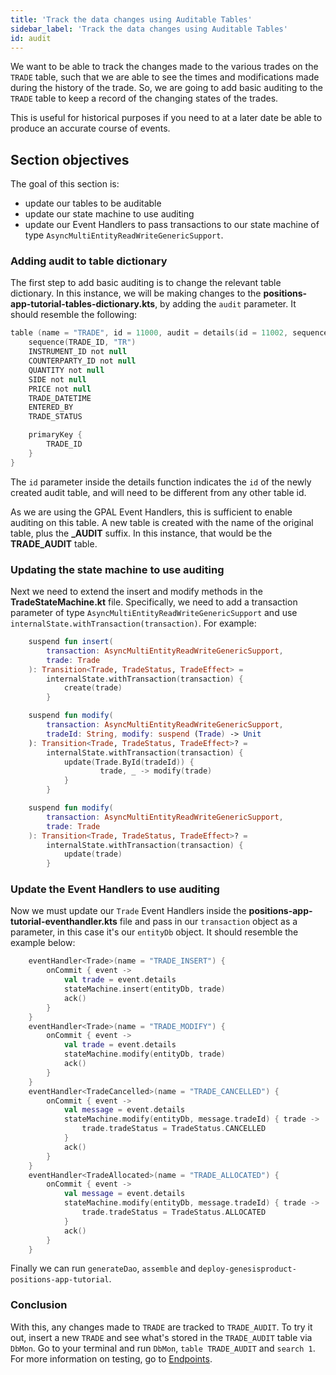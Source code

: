 ```yaml
---
title: 'Track the data changes using Auditable Tables'
sidebar_label: 'Track the data changes using Auditable Tables'
id: audit
---
```


We want to be able to track the changes made to the various trades on the `TRADE` table, such that we are able to see the times and modifications made during the history of the trade. So, we are going to add basic auditing to the `TRADE` table to keep a record of the changing states of the trades.

This is useful for historical purposes if you need to at a later date be able to produce an accurate course of events.

## Section objectives
The goal of this section is:
- update our tables to be auditable
- update our state machine to use auditing
- update our Event Handlers to pass transactions to our state machine of type `AsyncMultiEntityReadWriteGenericSupport`.

### Adding audit to table dictionary
The first step to add basic auditing is to change the relevant table dictionary. In this instance, we will be making changes to the **positions-app-tutorial-tables-dictionary.kts**, by adding the `audit` parameter. It should resemble the following:

```kotlin {1}
table (name = "TRADE", id = 11000, audit = details(id = 11002, sequence = "TR")) {
    sequence(TRADE_ID, "TR")
    INSTRUMENT_ID not null
    COUNTERPARTY_ID not null
    QUANTITY not null
    SIDE not null
    PRICE not null
    TRADE_DATETIME
    ENTERED_BY
    TRADE_STATUS

    primaryKey {
        TRADE_ID
    }
}
```

The `id` parameter inside the details function indicates the `id` of the newly created audit table, and will need to be different from any other table id.

As we are using the GPAL Event Handlers, this is sufficient to enable auditing on this table. A new table is created with the name of the original table, plus the **_AUDIT** suffix. In this instance, that would be the **TRADE_AUDIT** table.

### Updating the state machine to use auditing

Next we need to extend the insert and modify methods in the **TradeStateMachine.kt** file. Specifically, we need to add a transaction parameter of type `AsyncMultiEntityReadWriteGenericSupport` and use `internalState.withTransaction(transaction)`. For example:

```kotlin {2,5,10,12,20,23}
    suspend fun insert(
        transaction: AsyncMultiEntityReadWriteGenericSupport,
        trade: Trade
    ): Transition<Trade, TradeStatus, TradeEffect> =
        internalState.withTransaction(transaction) {
            create(trade)
        }

    suspend fun modify(
        transaction: AsyncMultiEntityReadWriteGenericSupport,
        tradeId: String, modify: suspend (Trade) -> Unit
    ): Transition<Trade, TradeStatus, TradeEffect>? =
        internalState.withTransaction(transaction) {
            update(Trade.ById(tradeId)) {
                    trade, _ -> modify(trade)
            }
        }

    suspend fun modify(
        transaction: AsyncMultiEntityReadWriteGenericSupport,
        trade: Trade
    ): Transition<Trade, TradeStatus, TradeEffect>? =
        internalState.withTransaction(transaction) {
            update(trade)
        }
```

### Update the Event Handlers to use auditing

Now we must update our `Trade` Event Handlers inside the **positions-app-tutorial-eventhandler.kts** file and pass in our `transaction` object as a parameter, in this case it's our `entityDb` object. It should resemble the example below:

```kotlin {4,11,18,27}
    eventHandler<Trade>(name = "TRADE_INSERT") {
        onCommit { event ->
            val trade = event.details
            stateMachine.insert(entityDb, trade)
            ack()
        }
    }
    eventHandler<Trade>(name = "TRADE_MODIFY") {
        onCommit { event ->
            val trade = event.details
            stateMachine.modify(entityDb, trade)
            ack()
        }
    }
    eventHandler<TradeCancelled>(name = "TRADE_CANCELLED") {
        onCommit { event ->
            val message = event.details
            stateMachine.modify(entityDb, message.tradeId) { trade ->
                trade.tradeStatus = TradeStatus.CANCELLED
            }
            ack()
        }
    }
    eventHandler<TradeAllocated>(name = "TRADE_ALLOCATED") {
        onCommit { event ->
            val message = event.details
            stateMachine.modify(entityDb, message.tradeId) { trade ->
                trade.tradeStatus = TradeStatus.ALLOCATED
            }
            ack()
        }
    }
```

Finally we can run `generateDao`, `assemble` and `deploy-genesisproduct-positions-app-tutorial`.

### Conclusion
With this, any changes made to `TRADE` are tracked to `TRADE_AUDIT`. To try it out, insert a new `TRADE` and see what's stored in the `TRADE_AUDIT` table via `DbMon`. Go to your terminal and run `DbMon`, `table TRADE_AUDIT` and `search 1`. For more information on testing, go to [Endpoints](/server/integration/rest-endpoints/introduction/).
